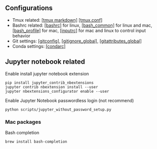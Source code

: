 ## Configurations
- Tmux related: [[tmux markdown]](./tmux.md) [[tmux.conf]](../tmux.conf)
- Bashrc related: [[bashrc]](./bashrc.md) for linux, [[bash_common]](./bash_common.md) for linux and mac, [[bash_profile]](../bash_profile) for mac, [[inputrc]](../inputrc) for mac and linux to control input behavior
- Git settings: [[gitconfig]](../gitconfig), [[gitignore_global]](../gitignore_global), [[gitattributes_global]](gitattributes_global)
- Conda settings: [[condarc]](../condarc)


## Jupyter notebook related
Enable install jupyter notebook extension
```
pip install jupyter_contrib_nbextensions
jupyter contrib nbextension install --user
jupyter nbextensions_configurator enable --user
```

Enable Jupyter Notebook passwordless login (not recommend)
```
python scripts/jupyter_without_password_setup.py
```

### Mac packages

Bash completion
```
brew install bash-completion
```
